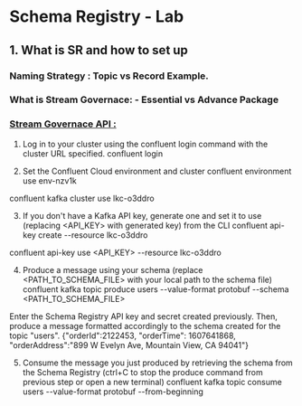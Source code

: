 # Schema Registry - Lab

## 1. What is SR and how to set up

### Naming Strategy : Topic vs Record Example.


###  What is Stream Governace: - Essential vs Advance Package

###  [Stream Governace API :](https://psrc-ldg31.us-east-2.aws.confluent.cloud)

1. Log in to your cluster using the confluent login command with the cluster URL specified.
confluent login


2. Set the Confluent Cloud environment and cluster
confluent environment use env-nzv1k


confluent kafka cluster use lkc-o3ddro


3. If you don't have a Kafka API key, generate one and set it to use (replacing <API_KEY> with generated key) from the CLI
confluent api-key create --resource lkc-o3ddro


confluent api-key use <API_KEY> --resource lkc-o3ddro


4. Produce a message using your schema (replace <PATH_TO_SCHEMA_FILE> with your local path to the schema file)
confluent kafka topic produce users --value-format protobuf --schema <PATH_TO_SCHEMA_FILE>


Enter the Schema Registry API key and secret created previously. Then, produce a message formatted accordingly to the schema created for the topic "users".
{"orderId":2122453, "orderTime": 1607641868, "orderAddress":"899 W Evelyn Ave, Mountain View, CA 94041"}


5. Consume the message you just produced by retrieving the schema from the Schema Registry (ctrl+C to stop the produce command from previous step or open a new terminal)
confluent kafka topic consume users --value-format protobuf --from-beginning